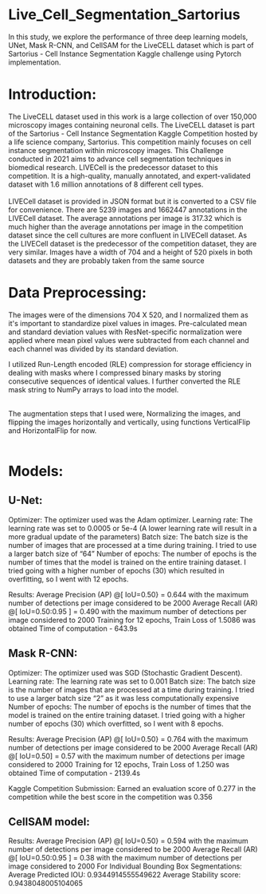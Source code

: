 # Live_Cell_Segmentation_Sartorius
In this study, we explore the performance of three deep learning models, UNet, Mask R-CNN, and CellSAM for the LiveCELL dataset which is part of Sartorius - Cell Instance Segmentation Kaggle challenge using Pytorch implementation. 

# Introduction:
The LiveCELL dataset used in this work is a large collection of over 150,000 microscopy images containing neuronal cells. The LiveCELL dataset is part of the Sartorius - Cell Instance Segmentation Kaggle Competition hosted by a life science company, Sartorius. This competition mainly focuses on cell instance segmentation within microscopy images. This Challenge conducted in 2021 aims to advance cell segmentation techniques in biomedical research. 
LIVECell is the predecessor dataset to this competition. It is a high-quality, manually annotated, and expert-validated dataset with 1.6 million annotations of 8 different cell types.<br/><br/> LIVECell dataset is provided in JSON format but it is converted to a CSV file for convenience. 
There are 5239 images and 1662447 annotations in the LIVECell dataset. The average annotations per image is 317.32 which is much higher than the average annotations per image in the competition dataset since the cell cultures are more confluent in LIVECell dataset.
As the LIVECell dataset is the predecessor of the competition dataset, they are very similar. Images have a width of 704 and a height of 520 pixels in both datasets and they are probably taken from the same source

# Data Preprocessing:  

The images were of the dimensions 704 X 520, and I  normalized them as it's important to standardize pixel values in images. Pre-calculated mean and standard deviation values with ResNet-specific normalization were applied where mean pixel values were subtracted from each channel and each channel was divided by its standard deviation. <br/>

I utilized Run-Length encoded (RLE) compression for storage efficiency in dealing with masks where I compressed binary masks by storing consecutive sequences of identical values. I further converted the RLE mask string to NumPy arrays to load into the model.<br/><br/>

The augmentation steps that I used were, Normalizing the images, and flipping the images horizontally and vertically, using functions VerticalFlip and HorizontalFlip for now. <br/><br/>

# Models:

## U-Net:

Optimizer: The optimizer used was the Adam optimizer. 
Learning rate: The learning rate was set to 0.0005 or 5e-4 (A lower learning rate will result in a more gradual update of the parameters)
Batch size: The batch size is the number of images that are processed at a time during training. I tried to use a larger batch size of “64” 
Number of epochs: The number of epochs is the number of times that the model is trained on the entire training dataset. I tried going with a higher number of epochs (30)  which resulted in overfitting, so I went with 12 epochs. 

Results: 
Average Precision (AP) @[ IoU=0.50} = 0.644 with the maximum number of detections per image considered to be 2000 
Average Recall (AR) @[ IoU=0.50:0.95 ] = 0.490 with the maximum number of detections per image considered to 2000 
Training for 12 epochs, Train Loss of 1.5086 was obtained
Time of computation - 643.9s

## Mask R-CNN:

Optimizer: The optimizer used was SGD (Stochastic Gradient Descent). 
Learning rate: The learning rate was set to 0.001 
Batch size: The batch size is the number of images that are processed at a time during training. I tried to use a larger batch size “2” as it was less computationally expensive 
Number of epochs: The number of epochs is the number of times that the model is trained on the entire training dataset. I tried going with a higher number of epochs (30)  which overfitted, so I went with 8 epochs. 

Results: 
Average Precision (AP) @[ IoU=0.50} = 0.764 with the maximum number of detections per image considered to be 2000 
Average Recall (AR) @[ IoU=0.50] = 0.57 with the maximum number of detections per image considered to 2000 
Training for 12 epochs, Train Loss of 1.250 was obtained
Time of computation - 2139.4s  

Kaggle Competition Submission:
Earned an evaluation score of 0.277 in the competition while the best score in the competition was 0.356

## CellSAM model:

Results:
Average Precision (AP) @[ IoU=0.50} = 0.594 with the maximum number of detections per image considered to be 2000 
Average Recall (AR) @[ IoU=0.50:0.95 ] = 0.38 with the maximum number of detections per image considered to 2000 
For Individual Bounding Box Segmentations:
Average Predicted IOU:  0.9344914555549622
Average Stability score:  0.9438048005104065

